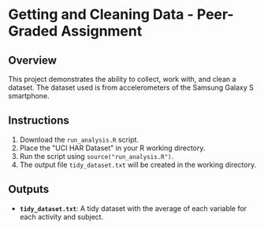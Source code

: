 # Getting and Cleaning Data - Peer-Graded Assignment

## Overview
This project demonstrates the ability to collect, work with, and clean a dataset. The dataset used is from accelerometers of the Samsung Galaxy S smartphone.

## Instructions
1. Download the `run_analysis.R` script.
2. Place the "UCI HAR Dataset" in your R working directory.
3. Run the script using `source("run_analysis.R")`.
4. The output file `tidy_dataset.txt` will be created in the working directory.

## Outputs
- **`tidy_dataset.txt`**: A tidy dataset with the average of each variable for each activity and subject.
